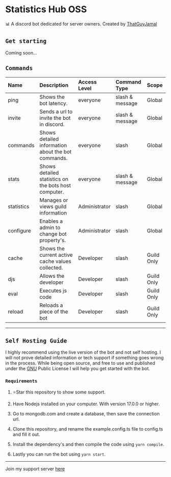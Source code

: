 # Statistics Hub OSS

📊 A discord bot dedicated for server owners. Created by [ThatGuyJamal](https://github.com/ThatGuyJamal)

## `Get starting`

Coming soon...

## `Commands`

| Name       | Description                                          | Access Level  | Command Type    | Scope      |
| :--------- | :--------------------------------------------------- | :------------ | :-------------- | :--------- |
| ping       | Shows the bot latency.                               | everyone      | slash & message | Global     |
| invite     | Sends a url to invite the bot in discord.            | everyone      | slash & message | Global     |
| commands   | Shows detailed information about the bot commands.   | everyone      | slash           | Global     |
| stats      | Shows detailed statistics on the bots host computer. | everyone      | slash & message | Global     |
| statistics | Manages or views guild information                   | Administrator | slash           | Global     |
| configure  | Enables a admin to change bot property's.            | Administrator | slash           | Global     |
| cache      | Shows the current active cache values collected.     | Developer     | slash           | Guild Only |
| djs        | Allows the developer&#x20;                           | Developer     | slash           | Guild Only |
| eval       | Executes js code                                     | Developer     | slash           | Guild Only |
| reload     | Reloads a piece of the bot                           | Developer     | slash           | Guild Only |

---

## `Self Hosting Guide`

I highly recommend using the live version of the bot and not self hosting. I will not prove detailed information or tech support
if something goes wrong in the process. While being open source, and free to use and published under the [GNU](./LICENSE) Public License I will help you get
started with the bot.

### `Requirements`

1.  ⭐Star this repository to show some support.

2.  Have Nodejs installed on your computer. With version 17.0.0 or higher.

3.  Go to mongodb.com and create a database, then save the connection url.

4.  Clone this repository, and rename the example.config.ts file to config.ts and fill it out.

5.  Install the dependency's and then compile the code using `yarn compile`.

6.  Lastly you can run the bot using `yarn start`.&#x20;

---

Join my support server [here]()
